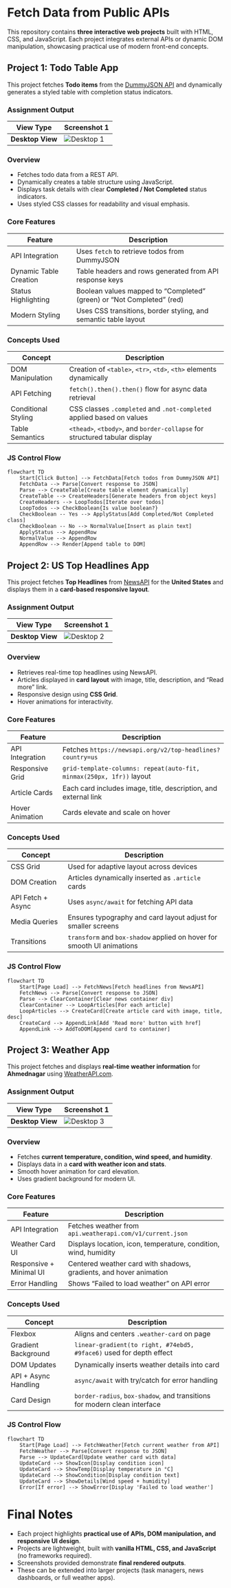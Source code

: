 # Fetch Data from Public APIs

This repository contains **three interactive web projects** built with HTML, CSS, and JavaScript. Each project integrates external APIs or dynamic DOM manipulation, showcasing practical use of modern front-end concepts.

## Project 1: Todo Table App

This project fetches **Todo items** from the [DummyJSON API](https://dummyjson.com/todos) and dynamically generates a styled table with completion status indicators.

### Assignment Output

| View Type        | Screenshot 1                                                    |
| ---------------- | --------------------------------------------------------------- |
| **Desktop View** | ![Desktop 1](../../.git-config/output-snapshots/todo-table.png) |

### Overview

* Fetches todo data from a REST API.
* Dynamically creates a table structure using JavaScript.
* Displays task details with clear **Completed / Not Completed** status indicators.
* Uses styled CSS classes for readability and visual emphasis.

### Core Features

| Feature                | Description                                                           |
| ---------------------- | --------------------------------------------------------------------- |
| API Integration        | Uses `fetch` to retrieve todos from DummyJSON                         |
| Dynamic Table Creation | Table headers and rows generated from API response keys               |
| Status Highlighting    | Boolean values mapped to “Completed” (green) or “Not Completed” (red) |
| Modern Styling         | Uses CSS transitions, border styling, and semantic table layout       |

### Concepts Used

| Concept             | Description                                                                |
| ------------------- | -------------------------------------------------------------------------- |
| DOM Manipulation    | Creation of `<table>`, `<tr>`, `<td>`, `<th>` elements dynamically         |
| API Fetching        | `fetch().then().then()` flow for async data retrieval                      |
| Conditional Styling | CSS classes `.completed` and `.not-completed` applied based on values      |
| Table Semantics     | `<thead>`, `<tbody>`, and `border-collapse` for structured tabular display |

### JS Control Flow

```mermaid
flowchart TD
    Start[Click Button] --> FetchData[Fetch todos from DummyJSON API]
    FetchData --> Parse[Convert response to JSON]
    Parse --> CreateTable[Create table element dynamically]
    CreateTable --> CreateHeaders[Generate headers from object keys]
    CreateHeaders --> LoopTodos[Iterate over todos]
    LoopTodos --> CheckBoolean{Is value boolean?}
    CheckBoolean -- Yes --> ApplyStatus[Add Completed/Not Completed class]
    CheckBoolean -- No --> NormalValue[Insert as plain text]
    ApplyStatus --> AppendRow
    NormalValue --> AppendRow
    AppendRow --> Render[Append table to DOM]
```

## Project 2: US Top Headlines App

This project fetches **Top Headlines** from [NewsAPI](https://newsapi.org/) for the **United States** and displays them in a **card-based responsive layout**.

### Assignment Output

| View Type        | Screenshot 1                                                        |
| ---------------- | ------------------------------------------------------------------- |
| **Desktop View** | ![Desktop 2](../../.git-config/output-snapshots/news-headlines.png) |

### Overview

* Retrieves real-time top headlines using NewsAPI.
* Articles displayed in **card layout** with image, title, description, and “Read more” link.
* Responsive design using **CSS Grid**.
* Hover animations for interactivity.

### Core Features

| Feature         | Description                                                          |
| --------------- | -------------------------------------------------------------------- |
| API Integration | Fetches `https://newsapi.org/v2/top-headlines?country=us`            |
| Responsive Grid | `grid-template-columns: repeat(auto-fit, minmax(250px, 1fr))` layout |
| Article Cards   | Each card includes image, title, description, and external link      |
| Hover Animation | Cards elevate and scale on hover                                     |

### Concepts Used

| Concept           | Description                                                            |
| ----------------- | ---------------------------------------------------------------------- |
| CSS Grid          | Used for adaptive layout across devices                                |
| DOM Creation      | Articles dynamically inserted as `.article` cards                      |
| API Fetch + Async | Uses `async/await` for fetching API data                               |
| Media Queries     | Ensures typography and card layout adjust for smaller screens          |
| Transitions       | `transform` and `box-shadow` applied on hover for smooth UI animations |

### JS Control Flow

```mermaid
flowchart TD
    Start[Page Load] --> FetchNews[Fetch headlines from NewsAPI]
    FetchNews --> Parse[Convert response to JSON]
    Parse --> ClearContainer[Clear news container div]
    ClearContainer --> LoopArticles[For each article]
    LoopArticles --> CreateCard[Create article card with image, title, desc]
    CreateCard --> AppendLink[Add 'Read more' button with href]
    AppendLink --> AddToDOM[Append card to container]

```

## Project 3: Weather App

This project fetches and displays **real-time weather information** for **Ahmednagar** using [WeatherAPI.com](https://www.weatherapi.com/).

### Assignment Output

| View Type        | Screenshot 1                                                     |
| ---------------- | ---------------------------------------------------------------- |
| **Desktop View** | ![Desktop 3](../../.git-config/output-snapshots/weather-app.png) |

### Overview

* Fetches **current temperature, condition, wind speed, and humidity**.
* Displays data in a **card with weather icon and stats**.
* Smooth hover animation for card elevation.
* Uses gradient background for modern UI.

### Core Features

| Feature                 | Description                                                        |
| ----------------------- | ------------------------------------------------------------------ |
| API Integration         | Fetches weather from `api.weatherapi.com/v1/current.json`          |
| Weather Card UI         | Displays location, icon, temperature, condition, wind, humidity    |
| Responsive + Minimal UI | Centered weather card with shadows, gradients, and hover animation |
| Error Handling          | Shows “Failed to load weather” on API error                        |

### Concepts Used

| Concept              | Description                                                               |
| -------------------- | ------------------------------------------------------------------------- |
| Flexbox              | Aligns and centers `.weather-card` on page                                |
| Gradient Background  | `linear-gradient(to right, #74ebd5, #9face6)` used for depth effect       |
| DOM Updates          | Dynamically inserts weather details into card                             |
| API + Async Handling | `async/await` with try/catch for error handling                           |
| Card Design          | `border-radius`, `box-shadow`, and transitions for modern clean interface |

### JS Control Flow

```mermaid
flowchart TD
    Start[Page Load] --> FetchWeather[Fetch current weather from API]
    FetchWeather --> Parse[Convert response to JSON]
    Parse --> UpdateCard[Update weather card with data]
    UpdateCard --> ShowIcon[Display condition icon]
    UpdateCard --> ShowTemp[Display temperature in °C]
    UpdateCard --> ShowCondition[Display condition text]
    UpdateCard --> ShowDetails[Wind speed + humidity]
    Error[If error] --> ShowError[Display 'Failed to load weather']

```

# Final Notes

* Each project highlights **practical use of APIs, DOM manipulation, and responsive UI design**.
* Projects are lightweight, built with **vanilla HTML, CSS, and JavaScript** (no frameworks required).
* Screenshots provided demonstrate **final rendered outputs**.
* These can be extended into larger projects (task managers, news dashboards, or full weather apps).
